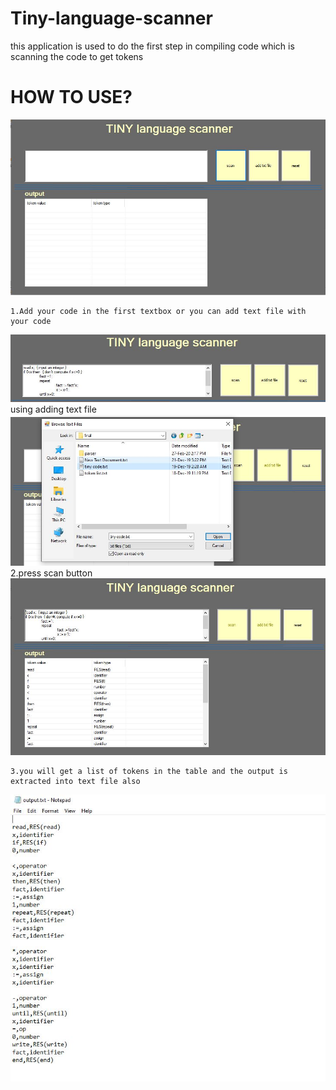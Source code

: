 # Tiny-language-scanner
this application is used to do the first step in compiling code which is scanning the code to get tokens

# HOW TO USE?
![](images/1.jpg)

	1.Add your code in the first textbox or you can add text file with your code
![](images/2.jpg)
	using adding text file
![](images/3.jpg)
	2.press scan button
![](images/4.jpg)

	
	
	3.you will get a list of tokens in the table and the output is extracted into text file also
	
![](images/5.jpg)


